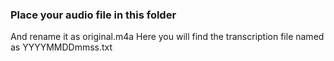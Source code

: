 ### Place your audio file in this folder
And rename it as original.m4a
Here you will find the transcription file named as YYYYMMDDmmss.txt
